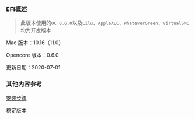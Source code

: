 ### EFI概述

> 此版本使用的`OC 0.6.0`以及`Lilu`、`AppleALC`、`WhateverGreen`、`VirtualSMC`均为开发版本

Mac 版本：10.16（11.0）

Opencore 版本：0.6.0

更新日期：2020-07-01



### 其他内容参考

[安装步骤](https://xiaobaistudio.com/AMD黑苹果安装macOS-11.html)

[稳定版本](https://github.com/heyxiaobai/MSI-B450m-MORTAR-Hackintosh)